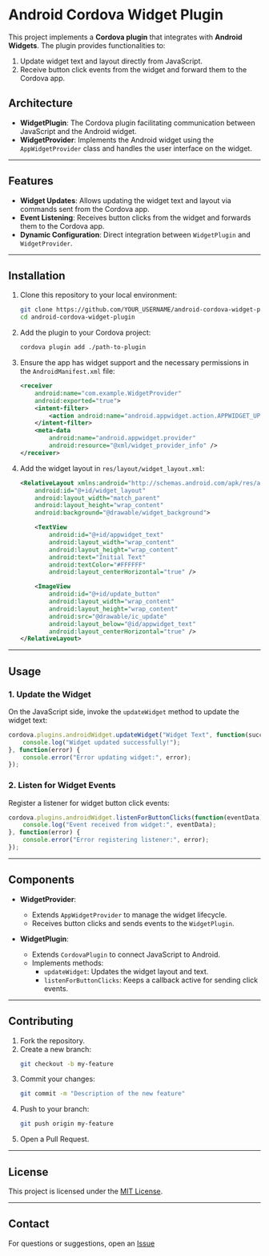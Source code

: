 
# Android Cordova Widget Plugin

This project implements a **Cordova plugin** that integrates with **Android Widgets**. 
The plugin provides functionalities to:

1. Update widget text and layout directly from JavaScript.
2. Receive button click events from the widget and forward them to the Cordova app.

## Architecture

- **WidgetPlugin**: The Cordova plugin facilitating communication between JavaScript and the Android widget.
- **WidgetProvider**: Implements the Android widget using the `AppWidgetProvider` class and handles the user interface on the widget.

---

## Features

- **Widget Updates**: Allows updating the widget text and layout via commands sent from the Cordova app.
- **Event Listening**: Receives button clicks from the widget and forwards them to the Cordova app.
- **Dynamic Configuration**: Direct integration between `WidgetPlugin` and `WidgetProvider`.

---

## Installation

1. Clone this repository to your local environment:
   ```bash
   git clone https://github.com/YOUR_USERNAME/android-cordova-widget-plugin.git
   cd android-cordova-widget-plugin
   ```

2. Add the plugin to your Cordova project:
   ```bash
   cordova plugin add ./path-to-plugin
   ```

3. Ensure the app has widget support and the necessary permissions in the `AndroidManifest.xml` file:
   ```xml
   <receiver
       android:name="com.example.WidgetProvider"
       android:exported="true">
       <intent-filter>
           <action android:name="android.appwidget.action.APPWIDGET_UPDATE" />
       </intent-filter>
       <meta-data
           android:name="android.appwidget.provider"
           android:resource="@xml/widget_provider_info" />
   </receiver>
   ```

4. Add the widget layout in `res/layout/widget_layout.xml`:
   ```xml
   <RelativeLayout xmlns:android="http://schemas.android.com/apk/res/android"
       android:id="@+id/widget_layout"
       android:layout_width="match_parent"
       android:layout_height="wrap_content"
       android:background="@drawable/widget_background">

       <TextView
           android:id="@+id/appwidget_text"
           android:layout_width="wrap_content"
           android:layout_height="wrap_content"
           android:text="Initial Text"
           android:textColor="#FFFFFF"
           android:layout_centerHorizontal="true" />

       <ImageView
           android:id="@+id/update_button"
           android:layout_width="wrap_content"
           android:layout_height="wrap_content"
           android:src="@drawable/ic_update"
           android:layout_below="@id/appwidget_text"
           android:layout_centerHorizontal="true" />
   </RelativeLayout>
   ```

---

## Usage

### 1. Update the Widget
On the JavaScript side, invoke the `updateWidget` method to update the widget text:
```javascript
cordova.plugins.androidWidget.updateWidget("Widget Text", function(success) {
    console.log("Widget updated successfully!");
}, function(error) {
    console.error("Error updating widget:", error);
});
```

### 2. Listen for Widget Events
Register a listener for widget button click events:
```javascript
cordova.plugins.androidWidget.listenForButtonClicks(function(eventData) {
    console.log("Event received from widget:", eventData);
}, function(error) {
    console.error("Error registering listener:", error);
});
```

---

## Components

- **WidgetProvider**:
  - Extends `AppWidgetProvider` to manage the widget lifecycle.
  - Receives button clicks and sends events to the `WidgetPlugin`.

- **WidgetPlugin**:
  - Extends `CordovaPlugin` to connect JavaScript to Android.
  - Implements methods:
    - `updateWidget`: Updates the widget layout and text.
    - `listenForButtonClicks`: Keeps a callback active for sending click events.

---

## Contributing

1. Fork the repository.
2. Create a new branch:
   ```bash
   git checkout -b my-feature
   ```
3. Commit your changes:
   ```bash
   git commit -m "Description of the new feature"
   ```
4. Push to your branch:
   ```bash
   git push origin my-feature
   ```
5. Open a Pull Request.

---

## License

This project is licensed under the [MIT License](LICENSE).

---

## Contact

For questions or suggestions, open an [Issue](https://github.com/MiguelRosaDev/Cordova-android-widget-plugin)
